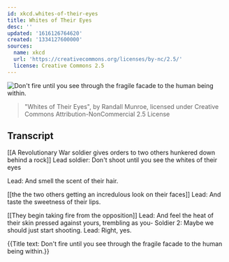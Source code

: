 ```yaml
---
id: xkcd.whites-of-their-eyes
title: Whites of Their Eyes
desc: ''
updated: '1616126764620'
created: '1334127600000'
sources:
  name: xkcd
  url: 'https://creativecommons.org/licenses/by-nc/2.5/'
  license: Creative Commons 2.5
---
```

![Don't fire until you see through the fragile facade to the human being within.](https://imgs.xkcd.com/comics/whites_of_their_eyes.png)
> "Whites of Their Eyes", by Randall Munroe, licensed under Creative Commons Attribution-NonCommercial 2.5 License

## Transcript
[[A Revolutionary War soldier gives orders to two others hunkered down behind a rock]]
Lead soldier: Don't shoot until you see the whites of their eyes

Lead: And smell the scent of their hair.

[[the the two others getting an incredulous look on their faces]]
Lead: And taste the sweetness of their lips.

[[They begin taking fire from the opposition]]
Lead: And feel the heat of their skin pressed against yours, trembling as you-
Soldier 2: Maybe we should just start shooting.
Lead: Right, yes.

{{Title text: Don't fire until you see through the fragile facade to the human being within.}}
